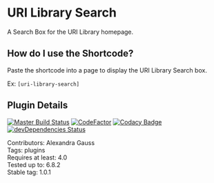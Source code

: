 # URI Library Search

A Search Box for the URI Library homepage.

## How do I use the Shortcode?
Paste the shortcode into a page to display the URI Library Search box. 

Ex: ```[uri-library-search]```


## Plugin Details

[![Master Build Status](https://travis-ci.com/uriweb/uri-library-search.svg?branch=master "Master build status")](https://travis-ci.com/uriweb/uri-library-search)
[![CodeFactor](https://www.codefactor.io/repository/github/uriweb/uri-library-search/badge/master)](https://www.codefactor.io/repository/github/uriweb/uri-library-search/overview/master)
[![Codacy Badge](https://api.codacy.com/project/badge/Grade/77712193bd8643f88fad1fbdc8a02c87)](https://www.codacy.com/app/uriweb/uri-library-search?utm_source=github.com&amp;utm_medium=referral&amp;utm_content=uriweb/uri-library-search&amp;utm_campaign=Badge_Grade)
[![devDependencies Status](https://david-dm.org/uriweb/uri-library-search/dev-status.svg)](https://david-dm.org/uriweb/uri-library-search?type=dev)


Contributors: Alexandra Gauss \
Tags: plugins  
Requires at least: 4.0  
Tested up to: 6.8.2  
Stable tag: 1.0.1  
